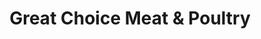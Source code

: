 ---
title: "Great Choice Meat & Poultry"
url: /burnaby/great-choice-meat-and-poultry/
shop: butcher
---